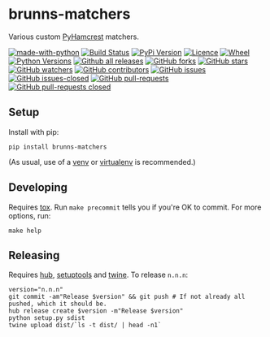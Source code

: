 # brunns-matchers

Various custom [PyHamcrest](https://pyhamcrest.readthedocs.io) matchers.

[![made-with-python](https://img.shields.io/badge/Made%20with-Python-1f425f.svg)](https://www.python.org/)
[![Build Status](https://travis-ci.org/brunns/brunns-matchers.svg?branch=master)](https://travis-ci.org/brunns/brunns-matchers)
[![PyPi Version](https://img.shields.io/pypi/v/brunns-matchers.svg)](https://pypi.org/project/brunns-matchers/releases/)
[![Licence](https://img.shields.io/github/license/brunns/brunns-matchers.svg)](https://pypi.org/project/brunns-matchers/)
[![Wheel](https://img.shields.io/pypi/wheel/brunns-matchers.svg)](https://pypi.org/project/brunns-matchers/)
[![Python Versions](https://img.shields.io/pypi/pyversions/brunns-matchers.svg)](https://pypi.org/project/brunns-matchers/)
[![Github all releases](https://img.shields.io/github/downloads/brunns/brunns-matchers/total.svg)](https://GitHub.com/brunns/brunns-matchers/releases/)
[![GitHub forks](https://img.shields.io/github/forks/brunns/brunns-matchers.svg?style=social&label=Fork&maxAge=2592000)](https://GitHub.com/brunns/brunns-matchers/network/)
[![GitHub stars](https://img.shields.io/github/stars/brunns/brunns-matchers.svg?style=social&label=Star&maxAge=2592000)](https://GitHub.com/brunns/brunns-matchers/stargazers/)
[![GitHub watchers](https://img.shields.io/github/watchers/brunns/brunns-matchers.svg?style=social&label=Watch&maxAge=2592000)](https://GitHub.com/brunns/brunns-matchers/watchers/)
[![GitHub contributors](https://img.shields.io/github/contributors/brunns/brunns-matchers.svg)](https://GitHub.com/brunns/brunns-matchers/graphs/contributors/)
[![GitHub issues](https://img.shields.io/github/issues/brunns/brunns-matchers.svg)](https://GitHub.com/brunns/brunns-matchers/issues/)
[![GitHub issues-closed](https://img.shields.io/github/issues-closed/brunns/brunns-matchers.svg)](https://GitHub.com/brunns/brunns-matchers/issues?q=is%3Aissue+is%3Aclosed)
[![GitHub pull-requests](https://img.shields.io/github/issues-pr/brunns/brunns-matchers.svg)](https://GitHub.com/brunns/brunns-matchers/pull/)
[![GitHub pull-requests closed](https://img.shields.io/github/issues-pr-closed/brunns/brunns-matchers.svg)](https://GitHub.com/brunns/brunns-matchers/pull/)


## Setup

Install with pip:

    pip install brunns-matchers

(As usual, use of a [venv](https://docs.python.org/3/library/venv.html) or [virtualenv](https://virtualenv.pypa.io) is recommended.)

## Developing

Requires [tox](https://tox.readthedocs.io). Run `make precommit` tells you if you're OK to commit. For more options, run:

    make help

## Releasing

Requires [hub](https://hub.github.com/), [setuptools](https://setuptools.readthedocs.io) and [twine](https://twine.readthedocs.io). To release `n.n.n`:

    version="n.n.n"
    git commit -am"Release $version" && git push # If not already all pushed, which it should be.
    hub release create $version -m"Release $version"
    python setup.py sdist
    twine upload dist/`ls -t dist/ | head -n1`
